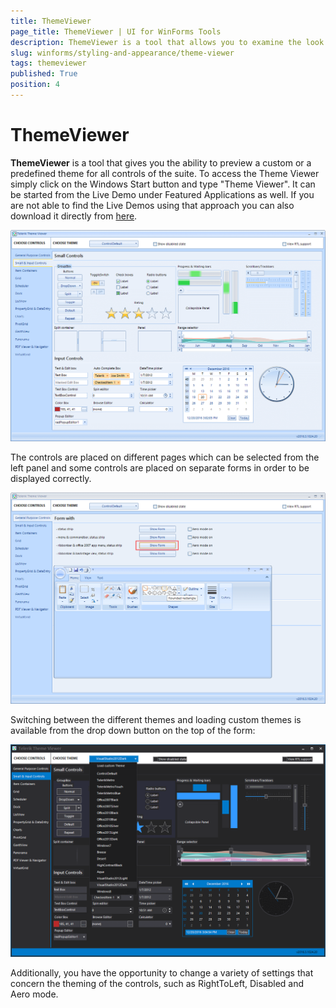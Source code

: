 ```yaml
---
title: ThemeViewer
page_title: ThemeViewer | UI for WinForms Tools
description: ThemeViewer is a tool that allows you to examine the look of the controls with all the predefined themes.
slug: winforms/styling-and-appearance/theme-viewer
tags: themeviewer
published: True
position: 4
---
```


# ThemeViewer

**ThemeViewer** is a tool that gives you the ability to preview a custom or a predefined theme for all controls of the suite. To access the Theme Viewer simply click on the Windows Start button and type "Theme Viewer". It can be started from the Live Demo under Featured Applications as well. If you are not able to find the Live Demos using that approach you can also download it directly from [here](https://telerik-winforms-demos.s3.amazonaws.com/TelerikWinFormsExamplesLauncher.exe).

![tools-themeviewer 001](images/tools-themeviewer001.png)

The controls are placed on different pages which can be selected from the left panel and some controls are placed on separate forms in order to be displayed correctly.

![tools-themeviewer 002](images/tools-themeviewer002.png)

Switching between the different themes and loading custom themes is available from the drop down button on the top of the form:

![tools-themeviewer 003](images/tools-themeviewer003.png)

Additionally, you have the opportunity to change a variety of settings that concern the theming of the controls, such as RightToLeft, Disabled and Aero mode.
